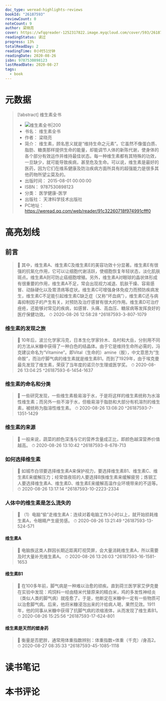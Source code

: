 ```yaml
---
doc_type: weread-highlights-reviews
bookId: "26187593"
reviewCount: 0
noteCount: 9
author: 梁晓亮
cover: https://wfqqreader-1252317822.image.myqcloud.com/cover/593/26187593/t7_26187593.jpg
readingStatus: 读过
progress: 13%
totalReadDay: 2
readingTime: 0小时51分钟
readingDate: 2020-08-26
isbn: 9787530898123
lastReadDate: 2020-08-27
tags:
  - book
---
```

# 元数据
> [!abstract] 维生素全书
> - ![ 维生素全书|200](https://wfqqreader-1252317822.image.myqcloud.com/cover/593/26187593/t7_26187593.jpg)
> - 书名： 维生素全书
> - 作者： 梁晓亮
> - 简介： 维生素，顾名思义就是“维持生命之元素”。它虽然不像蛋白质、脂肪、糖类那样提供生命的能量，却能调节人体的新陈代谢，使身体的各个部分有效运作并维持最佳状态。每一种维生素都有其特殊的功效，一旦缺少，就可能导致疾病，甚至危及生命。可以说，维生素是最好的医药，因为它们在维系健康及防治疾病方面所具有的超强能力是很多其他药物所望尘莫及的。
> - 出版时间： 2015-08-01 00:00:00
> - ISBN： 9787530898123
> - 分类： 医学健康-医学
> - 出版社： 天津科学技术出版社
> - PC地址：https://weread.qq.com/web/reader/91c32260718f974991cfff0

# 高亮划线

## 前言

> 📌 其中，维生素A、维生素C及维生素E的美容功效十分显著。维生素E有很强的抗氧化作用，它可以让细胞代谢活跃，使细胞恢复年轻状态，淡化肌肤斑点。维生素A则可防止癌细胞增殖。另外，维生素A对眼球的晶状体形成有很重要的作用，维生素A不足，常会出现视力减退、肌肤干燥、容易感冒、动脉硬化以及胃溃疡等症状。维生素C可增强身体免疫力而预防疾病发生，维生素C不足能引起维生素C缺乏症（又称“坏血病”），维生素C还与病毒抑制因子的产生有关，对预防及治疗感冒有很大的作用。维生素D可治疗痤疮，还能够对常见的疾病，如感冒、头痛、高血压、糖尿病等发挥良好的医疗保健功效。 
> ⏱ 2020-08-26 12:58:28 ^26187593-3-807-1079

### 维生素的发现之旅

> 📌 10年后，波兰化学家冯克，日本生化学家铃木、岛村和大岳，分别用不同的方法从米糠中获得了一种白色的结晶体。由于它是维持生命所必需的，冯克建议命名为“Vitamine”。即Vital（生命的）amine（胺），中文意思为“生命胺”，而治疗脚气病的维生素就是维生素B1。而到了1929年，由于埃克曼最先发现了维生素，荣获了当年度的诺贝尔生理或医学奖。 
> ⏱ 2020-08-26 13:04:25 ^26187593-6-1454-1637

### 维生素的命名和分类

> 📌 一些研究发现，一些维生素极易溶于水，于是将这样的维生素统称为水溶性维生素；而另外一些不溶于水，但极易溶于脂肪和大部分有机溶剂的维生素，被统称为脂溶性维生素。 
> ⏱ 2020-08-26 13:08:20 ^26187593-7-1351-1429

### 维生素的来源

> 📌 一般来说，蔬菜的颜色深浅与它的营养含量成正比，即颜色越深营养价值越高。 
> ⏱ 2020-08-26 13:10:42 ^26187593-8-678-713

### 如何选择维生素

> 📌 如城市白领要选择维生素A来保护视力，要选择维生素B1、维生素C、维生素E来缓解压力；经常值夜班的人要选择B族维生素来缓解疲劳；炼钢工人要选择维生素A、维生素D、维生素E来缓解高温作业环境带来的不适等。 
> ⏱ 2020-08-26 13:17:14 ^26187593-10-2223-2334

### 人体中的维生素是怎么流失的

> 📌 （1）电脑“偷”走维生素A：连续对着电脑工作3小时以上，就开始损耗维生素A，令眼睛产生疲劳感。 
> ⏱ 2020-08-26 13:21:49 ^26187593-13-524-571

#### 维生素A

> 📌 电脑族这类人群因长期近距离盯视荧屏，会大量消耗维生素A，所以需要及时大量补充维生素A。 
> ⏱ 2020-08-26 13:26:03 ^26187593-16-1581-1653

#### 维生素B1

> 📌 在100多年前，脚气病是一种难以治愈的顽疾。直到荷兰医学家艾伊克曼在实验中发现：鸡饲料一经由糙米代替原来的精白米，鸡的多发性神经炎（类似人类的脚气病）就痊愈了。于是，他断定在米糠中一定有一些物质可以治愈脚气病。后来，他将米糠浸泡出来的汁给病人喝，果然见效。1911年，他的同事从米糠中获得了抗脚气病的浓缩液体，从而发现了维生素B1。 
> ⏱ 2020-08-26 15:25:56 ^26187593-17-624-801

#### 维生素是天然的塑身药

> 📌 衡量是否肥胖，通常用体重指数辨别：体重指数=体重（千克）/身高2。 
> ⏱ 2020-08-27 08:35:33 ^26187593-45-1085-1118

# 读书笔记

# 本书评论

